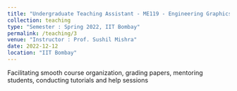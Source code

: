```yaml
---
title: "Undergraduate Teaching Assistant - ME119 - Engineering Graphics and Drawing"
collection: teaching
type: "Semester : Spring 2022, IIT Bombay"
permalink: /teaching/3
venue: "Instructor : Prof. Sushil Mishra"
date: 2022-12-12
location: "IIT Bombay"
---
```




Facilitating smooth course organization, grading papers, mentoring students, conducting tutorials and help sessions
